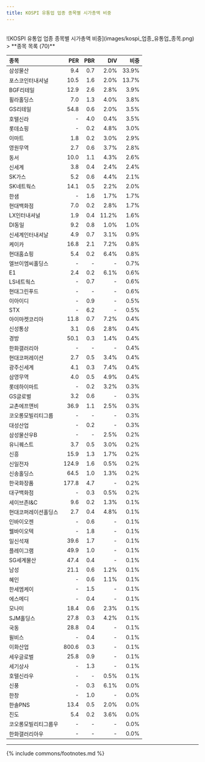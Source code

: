 ```yaml
---
title: KOSPI 유통업 업종 종목별 시가총액 비중
---
```

<br>
![KOSPI 유통업 업종 종목별 시가총액 비중](images/kospi_업종_유통업_종목.png)
<br>
> **종목 목록 (70)**<a id="list"></a>

| **종목** | **PER** | **PBR** | **DIV** | **비중** |
| :------- | ------: | ------: | ------: | -------: |
| 삼성물산 | 9.4 | 0.7 | 2.0% | 33.9% |
| 포스코인터내셔널 | 10.5 | 1.6 | 2.0% | 13.7% |
| BGF리테일 | 12.9 | 2.6 | 2.8% | 3.9% |
| 휠라홀딩스 | 7.0 | 1.3 | 4.0% | 3.8% |
| GS리테일 | 54.8 | 0.6 | 2.0% | 3.5% |
| 호텔신라 | - | 4.0 | 0.4% | 3.5% |
| 롯데쇼핑 | - | 0.2 | 4.8% | 3.0% |
| 이마트 | 1.8 | 0.2 | 3.0% | 2.9% |
| 영원무역 | 2.7 | 0.6 | 3.7% | 2.8% |
| 동서 | 10.0 | 1.1 | 4.3% | 2.6% |
| 신세계 | 3.8 | 0.4 | 2.4% | 2.4% |
| SK가스 | 5.2 | 0.6 | 4.4% | 2.1% |
| SK네트웍스 | 14.1 | 0.5 | 2.2% | 2.0% |
| 한샘 | - | 1.6 | 1.7% | 1.7% |
| 현대백화점 | 7.0 | 0.2 | 2.8% | 1.7% |
| LX인터내셔널 | 1.9 | 0.4 | 11.2% | 1.6% |
| DI동일 | 9.2 | 0.8 | 1.0% | 1.0% |
| 신세계인터내셔날 | 4.9 | 0.7 | 3.1% | 0.9% |
| 케이카 | 16.8 | 2.1 | 7.2% | 0.8% |
| 현대홈쇼핑 | 5.4 | 0.2 | 6.4% | 0.8% |
| 엘브이엠씨홀딩스 | - | - | - | 0.7% |
| E1 | 2.4 | 0.2 | 6.1% | 0.6% |
| LS네트웍스 | - | 0.7 | - | 0.6% |
| 현대그린푸드 | - | - | - | 0.6% |
| 이아이디 | - | 0.9 | - | 0.5% |
| STX | - | 6.2 | - | 0.5% |
| 아이마켓코리아 | 11.8 | 0.7 | 7.2% | 0.4% |
| 신성통상 | 3.1 | 0.6 | 2.8% | 0.4% |
| 경방 | 50.1 | 0.3 | 1.4% | 0.4% |
| 한화갤러리아 | - | - | - | 0.4% |
| 현대코퍼레이션 | 2.7 | 0.5 | 3.4% | 0.4% |
| 광주신세계 | 4.1 | 0.3 | 7.4% | 0.4% |
| 삼영무역 | 4.0 | 0.5 | 4.9% | 0.4% |
| 롯데하이마트 | - | 0.2 | 3.2% | 0.3% |
| GS글로벌 | 3.2 | 0.6 | - | 0.3% |
| 교촌에프앤비 | 36.9 | 1.1 | 2.5% | 0.3% |
| 코오롱모빌리티그룹 | - | - | - | 0.3% |
| 대성산업 | - | 0.2 | - | 0.3% |
| 삼성물산우B | - | - | 2.5% | 0.2% |
| 유니퀘스트 | 3.7 | 0.5 | 3.0% | 0.2% |
| 신흥 | 15.9 | 1.3 | 1.7% | 0.2% |
| 신일전자 | 124.9 | 1.6 | 0.5% | 0.2% |
| 신송홀딩스 | 64.5 | 1.0 | 1.3% | 0.2% |
| 한국화장품 | 177.8 | 4.7 | - | 0.2% |
| 대구백화점 | - | 0.3 | 0.5% | 0.2% |
| 세이브존I&C | 9.6 | 0.2 | 1.3% | 0.1% |
| 현대코퍼레이션홀딩스 | 2.7 | 0.4 | 4.8% | 0.1% |
| 인바이오젠 | - | 0.6 | - | 0.1% |
| 웰바이오텍 | - | 1.8 | - | 0.1% |
| 일신석재 | 39.6 | 1.7 | - | 0.1% |
| 플레이그램 | 49.9 | 1.0 | - | 0.1% |
| SG세계물산 | 47.4 | 0.4 | - | 0.1% |
| 남성 | 21.1 | 0.6 | 1.2% | 0.1% |
| 혜인 | - | 0.6 | 1.1% | 0.1% |
| 한세엠케이 | - | 1.5 | - | 0.1% |
| 에스메디 | - | 0.4 | - | 0.1% |
| 모나미 | 18.4 | 0.6 | 2.3% | 0.1% |
| SJM홀딩스 | 27.8 | 0.3 | 4.2% | 0.1% |
| 국동 | 28.8 | 0.4 | - | 0.1% |
| 윌비스 | - | 0.4 | - | 0.1% |
| 이화산업 | 800.6 | 0.3 | - | 0.1% |
| 세우글로벌 | 25.8 | 0.9 | - | 0.1% |
| 세기상사 | - | 1.3 | - | 0.1% |
| 호텔신라우 | - | - | 0.5% | 0.1% |
| 신풍 | - | 0.3 | 6.1% | 0.0% |
| 한창 | - | 1.0 | - | 0.0% |
| 한솔PNS | 13.4 | 0.5 | 2.0% | 0.0% |
| 진도 | 5.4 | 0.2 | 3.6% | 0.0% |
| 코오롱모빌리티그룹우 | - | - | - | 0.0% |
| 한화갤러리아우 | - | - | - | 0.0% |

---
{% include commons/footnotes.md %}